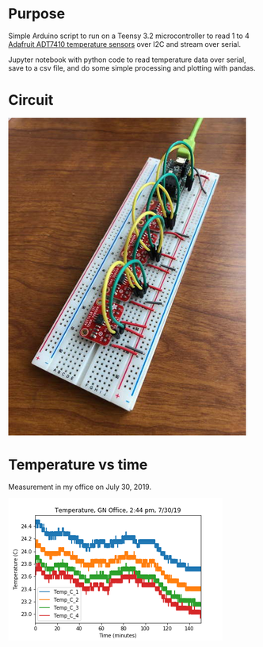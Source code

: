 # Purpose

Simple Arduino script to run on a Teensy 3.2 microcontroller to read 1 to 4 [Adafruit ADT7410 temperature sensors](https://www.adafruit.com/product/4089) over I2C and stream over serial. 

Jupyter notebook with python code to read temperature data over serial, save to a csv file, and do some simple processing and plotting with pandas.

# Circuit

![](CircuitPhoto.jpg)

# Temperature vs time

Measurement in my office on July 30, 2019.

![](data_190730/office_temperature.png)
